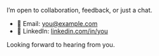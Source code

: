 I’m open to collaboration, feedback, or just a chat.

- 📧 Email: you@example.com
- 💼 LinkedIn: [linkedin.com/in/you](https://linkedin.com/in/you)

Looking forward to hearing from you.
